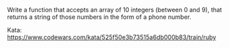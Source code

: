 Write a function that accepts an array of 10 integers (between 0 and 9), that returns a string of those numbers in the form of a phone number.

Kata: https://www.codewars.com/kata/525f50e3b73515a6db000b83/train/ruby